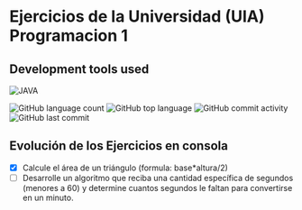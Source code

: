 # Ejercicios de la Universidad (UIA) Programacion 1

<!--START_SECTION:badges-->
## Development tools used

![JAVA](https://img.shields.io/badge/JAVA-239120?style=plastic&logo=html5&logoColor=white)

![GitHub language count](https://img.shields.io/github/languages/count/bash20cu/Universidad?style=plastic)
![GitHub top language](https://img.shields.io/github/languages/top/bash20cu/Universidad?style=plastic)
![GitHub commit activity](https://img.shields.io/github/commit-activity/m/bash20cu/Universidad?style=plastic)
![GitHub last commit](https://img.shields.io/github/last-commit/bash20cu/Universidad?style=plastic)

<!--END_SECTION:badges-->

## Evolución de los Ejercicios en consola

- [x] Calcule el área de un triángulo (formula: base*altura/2)
- [ ] Desarrolle un algoritmo que reciba una cantidad específica de segundos
  (menores a 60) y determine cuantos segundos le faltan para convertirse en
  un minuto.
